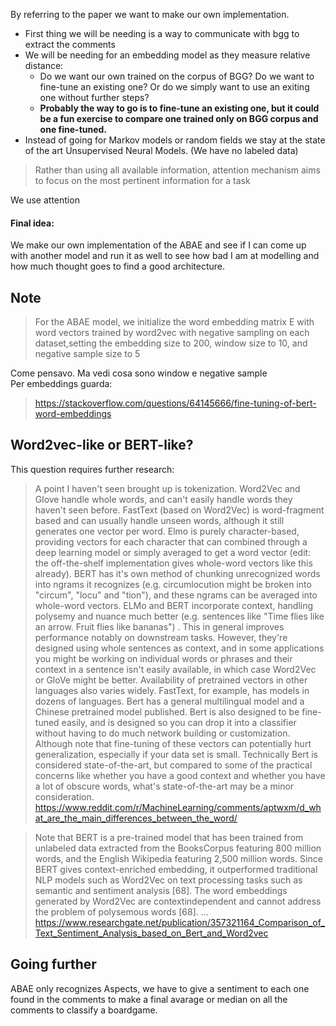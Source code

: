 By referring to the paper we want to make our own implementation.

- First thing we will be needing is a way to communicate with bgg to extract the comments
- We will be needing for an embedding model as they measure relative distance:
    - Do we want our own trained on the corpus of BGG? Do we want to fine-tune an existing one?
      Or do we simply want to use an exiting one without further steps?
    - **Probably the way to go is to fine-tune an existing one, but it could be a fun exercise to
      compare one trained only on BGG corpus and one fine-tuned.**
- Instead of going for Markov models or random fields we stay at the state of the art
  Unsupervised Neural Models. (We have no labeled data)

> Rather than using all available information, attention mechanism aims to focus
> on the most pertinent information for a task

We use attention

#### Final idea:

We make our own implementation of the ABAE and see if I can come up with another model
and run it as well to see how bad I am at modelling and how much thought goes to find a good architecture.

## Note

> For the ABAE model, we initialize the word embedding matrix E with word vectors trained by
> word2vec with negative sampling on each dataset,setting the embedding size to 200, window size to
> 10, and negative sample size to 5

Come pensavo. Ma vedi cosa sono window e negative sample <br>
Per embeddings guarda:
> https://stackoverflow.com/questions/64145666/fine-tuning-of-bert-word-embeddings

## Word2vec-like or BERT-like?

This question requires further research:
> A point I haven't seen brought up is tokenization. Word2Vec and Glove handle whole words, and can't easily handle
> words they haven't seen before. FastText (based on Word2Vec) is word-fragment based and can usually handle unseen words,
> although it still generates one vector per word. Elmo is purely character-based, providing vectors for each character
> that can combined through a deep learning model or simply averaged to get a word vector (edit: the off-the-shelf
> implementation gives whole-word vectors like this already). BERT has it's own method of chunking unrecognized words into
> ngrams it recognizes (e.g. circumlocution might be broken into "circum", "locu" and "tion"), and these ngrams can be
> averaged into whole-word vectors.
> ELMo and BERT incorporate context, handling polysemy and nuance much better (e.g. sentences like "Time flies like an
> arrow. Fruit flies like bananas") . This in general improves performance notably on downstream tasks. However, they're
> designed using whole sentences as context, and in some applications you might be working on individual words or phrases
> and their context in a sentence isn't easily available, in which case Word2Vec or GloVe might be better.
> Availability of pretrained vectors in other languages also varies widely. FastText, for example, has models in dozens
> of languages. Bert has a general multilingual model and a Chinese pretrained model published.
> Bert is also designed to be fine-tuned easily, and is designed so you can drop it into a classifier without having to
> do much network building or customization. Although note that fine-tuning of these vectors can potentially hurt
> generalization, especially if your data set is small.
> Technically Bert is considered state-of-the-art, but compared to some of the practical concerns like whether you have
> a good context and whether you have a lot of obscure words, what's state-of-the-art may be a minor consideration.
> https://www.reddit.com/r/MachineLearning/comments/aptwxm/d_what_are_the_main_differences_between_the_word/

> Note that BERT is a pre-trained model that has been trained from unlabeled data extracted from the BooksCorpus featuring 800 million words, and the English Wikipedia featuring 2,500 million words. Since BERT gives context-enriched embedding, it outperformed traditional NLP models such as Word2Vec on text processing tasks such as semantic and sentiment analysis [68]. The word embeddings generated by Word2Vec are contextindependent and cannot address the problem of polysemous words [68]. ...
> https://www.researchgate.net/publication/357321164_Comparison_of_Text_Sentiment_Analysis_based_on_Bert_and_Word2vec

## Going further

ABAE only recognizes Aspects, we have to give a sentiment to each one found in the comments to make
a final avarage or median on all the comments to classify a boardgame.

